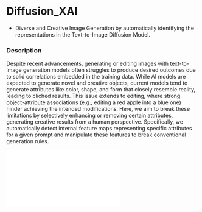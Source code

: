 # Diffusion_XAI

- Diverse and Creative Image Generation by automatically identifying the representations in the Text-to-Image Diffusion Model.

### Description  
Despite recent advancements, generating or editing images with text-to-image generation models often struggles to produce desired outcomes due to solid correlations embedded in the training data. While AI models are expected to generate novel and creative objects, current models tend to generate attributes like color, shape, and form that closely resemble reality, leading to cliched results. This issue extends to editing, where strong object-attribute associations (e.g., editing a red apple into a blue one) hinder achieving the intended modifications. Here, we aim to break these limitations by selectively enhancing or removing certain attributes, generating creative results from a human perspective. Specifically, we automatically detect internal feature maps representing specific attributes for a given prompt and manipulate these features to break conventional generation rules.

![plot](./assetsn/apple_ablations.pdf)
